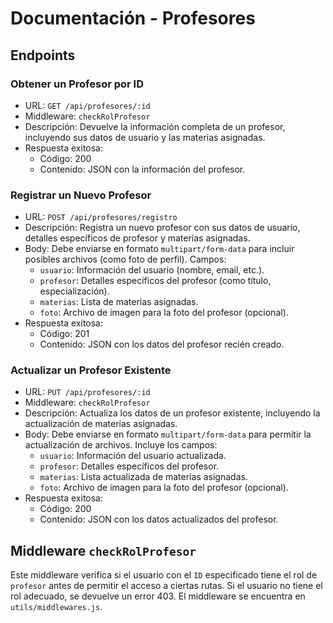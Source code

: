 # Documentación - Profesores

## Endpoints

### Obtener un Profesor por ID

- URL: `GET /api/profesores/:id`
- Middleware: `checkRolProfesor`
- Descripción: Devuelve la información completa de un profesor, incluyendo sus datos de usuario y las materias asignadas.
- Respuesta exitosa:
  - Código: 200
  - Contenido: JSON con la información del profesor.

### Registrar un Nuevo Profesor

- URL: `POST /api/profesores/registro`
- Descripción: Registra un nuevo profesor con sus datos de usuario, detalles específicos de profesor y materias asignadas.
- Body: Debe enviarse en formato `multipart/form-data` para incluir posibles archivos (como foto de perfil). Campos:
  - `usuario`: Información del usuario (nombre, email, etc.).
  - `profesor`: Detalles específicos del profesor (como título, especialización).
  - `materias`: Lista de materias asignadas.
  - `foto`: Archivo de imagen para la foto del profesor (opcional).
- Respuesta exitosa:
  - Código: 201
  - Contenido: JSON con los datos del profesor recién creado.

### Actualizar un Profesor Existente

- URL: `PUT /api/profesores/:id`
- Middleware: `checkRolProfesor`
- Descripción: Actualiza los datos de un profesor existente, incluyendo la actualización de materias asignadas.
- Body: Debe enviarse en formato `multipart/form-data` para permitir la actualización de archivos. Incluye los campos:
  - `usuario`: Información del usuario actualizada.
  - `profesor`: Detalles específicos del profesor.
  - `materias`: Lista actualizada de materias asignadas.
  - `foto`: Archivo de imagen para la foto del profesor (opcional).
- Respuesta exitosa:
  - Código: 200
  - Contenido: JSON con los datos actualizados del profesor.

## Middleware `checkRolProfesor`

Este middleware verifica si el usuario con el `ID` especificado tiene el rol de `profesor` antes de permitir el acceso a ciertas rutas. Si el usuario no tiene el rol adecuado, se devuelve un error 403. El middleware se encuentra en `utils/middlewares.js`.

